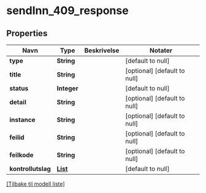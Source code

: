 # sendInn_409_response

## Properties

| Navn               | Type                                       | Beskrivelse | Notater                      |
|--------------------|--------------------------------------------|-------------|------------------------------|
| **type**           | **String**                                 |             | [default to null]            |
| **title**          | **String**                                 |             | [optional] [default to null] |
| **status**         | **Integer**                                |             | [default to null]            |
| **detail**         | **String**                                 |             | [optional] [default to null] |
| **instance**       | **String**                                 |             | [optional] [default to null] |
| **feilid**         | **String**                                 |             | [optional] [default to null] |
| **feilkode**       | **String**                                 |             | [optional] [default to null] |
| **kontrollutslag** | [**List**](KontrollutslagIfbValidering.md) |             | [default to null]            |

[[Tilbake til modell liste]](../index.md)


